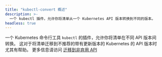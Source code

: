```yaml
---
title: "kubectl-convert 概述"
description: >-
  一个 kubectl 插件，允许你将清单从一个 Kubernetes API 版本转换到不同的版本。
headless: true
---
```

<!--
---
title: "kubectl-convert overview"
description: >-
  A kubectl plugin that allows you to convert manifests from one version
  of a Kubernetes API to a different version.
headless: true
---
-->

<!--
A plugin for Kubernetes command-line tool `kubectl`, which allows you to convert manifests between different API
versions. This can be particularly helpful to migrate manifests to a non-deprecated api version with newer Kubernetes release.
For more info, visit [migrate to non deprecated apis](/docs/reference/using-api/deprecation-guide/#migrate-to-non-deprecated-apis)
-->
一个 Kubernetes 命令行工具 `kubectl` 的插件，允许你将清单在不同 API 版本间转换。
这对于将清单迁移到不推荐的带有更新版本的 Kubernetes 的 API 版本时尤其有帮助。
更多信息请访问 [迁移到非弃用 API](/zh/docs/reference/using-api/deprecation-guide/#migrate-to-non-deprecated-apis)
